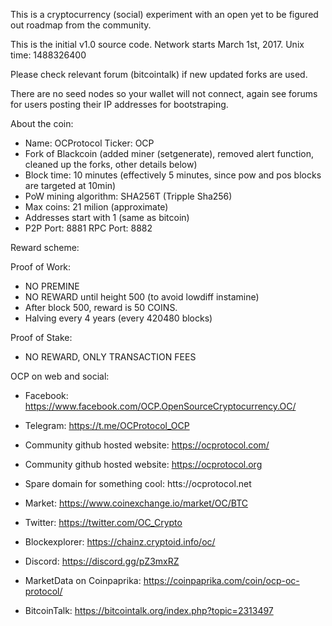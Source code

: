This is a cryptocurrency (social) experiment with an open yet to be figured out roadmap from the community.

This is the initial v1.0 source code. Network starts March 1st, 2017. Unix time: 1488326400

Please check relevant forum (bitcointalk) if new updated forks are used.

There are no seed nodes so your wallet will not connect, again see forums for users posting their IP addresses for bootstraping.

About the coin:

- Name: OCProtocol Ticker: OCP
- Fork of Blackcoin (added miner (setgenerate), removed alert function, cleaned up the forks, other details below)
- Block time: 10 minutes (effectively 5 minutes, since pow and pos blocks are targeted at 10min)
- PoW mining algorithm: SHA256T (Tripple Sha256)
- Max coins: 21 milion (approximate)
- Addresses start with 1 (same as bitcoin)
- P2P Port: 8881 RPC Port: 8882

Reward scheme:

Proof of Work:
- NO PREMINE
- NO REWARD until height 500 (to avoid lowdiff instamine)
- After block 500, reward is 50 COINS.
- Halving every 4 years (every 420480 blocks)

Proof of Stake:
- NO REWARD, ONLY TRANSACTION FEES

OCP on web and social:

- Facebook: https://www.facebook.com/OCP.OpenSourceCryptocurrency.OC/

- Telegram: https://t.me/OCProtocol_OCP

- Community github hosted website: https://ocprotocol.com/

- Community github hosted website: https://ocprotocol.org

- Spare domain for something cool: htts://ocprotocol.net

- Market: https://www.coinexchange.io/market/OC/BTC

- Twitter: https://twitter.com/OC_Crypto

- Blockexplorer: https://chainz.cryptoid.info/oc/

- Discord: https://discord.gg/pZ3mxRZ

- MarketData on Coinpaprika: https://coinpaprika.com/coin/ocp-oc-protocol/

- BitcoinTalk: https://bitcointalk.org/index.php?topic=2313497



